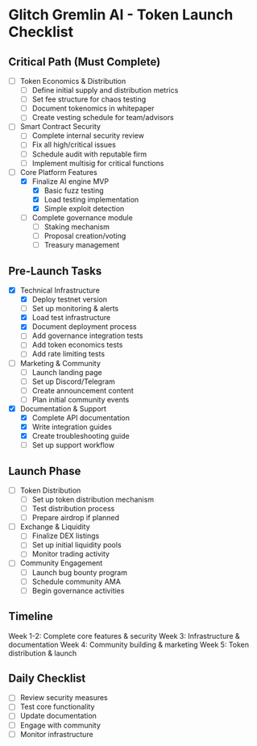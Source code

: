 # Glitch Gremlin AI - Token Launch Checklist

## Critical Path (Must Complete)
- [ ] Token Economics & Distribution
  - [ ] Define initial supply and distribution metrics
  - [ ] Set fee structure for chaos testing
  - [ ] Document tokenomics in whitepaper
  - [ ] Create vesting schedule for team/advisors

- [ ] Smart Contract Security
  - [ ] Complete internal security review
  - [ ] Fix all high/critical issues
  - [ ] Schedule audit with reputable firm
  - [ ] Implement multisig for critical functions

- [ ] Core Platform Features
  - [x] Finalize AI engine MVP
    - [x] Basic fuzz testing
    - [x] Load testing implementation
    - [x] Simple exploit detection
  - [ ] Complete governance module
    - [ ] Staking mechanism
    - [ ] Proposal creation/voting
    - [ ] Treasury management

## Pre-Launch Tasks
- [x] Technical Infrastructure
  - [x] Deploy testnet version
  - [ ] Set up monitoring & alerts
  - [x] Load test infrastructure
  - [x] Document deployment process
  - [ ] Add governance integration tests
  - [ ] Add token economics tests
  - [ ] Add rate limiting tests

- [ ] Marketing & Community
  - [ ] Launch landing page
  - [ ] Set up Discord/Telegram
  - [ ] Create announcement content
  - [ ] Plan initial community events

- [x] Documentation & Support
  - [x] Complete API documentation
  - [x] Write integration guides
  - [x] Create troubleshooting guide
  - [ ] Set up support workflow

## Launch Phase
- [ ] Token Distribution
  - [ ] Set up token distribution mechanism
  - [ ] Test distribution process
  - [ ] Prepare airdrop if planned

- [ ] Exchange & Liquidity
  - [ ] Finalize DEX listings
  - [ ] Set up initial liquidity pools
  - [ ] Monitor trading activity

- [ ] Community Engagement
  - [ ] Launch bug bounty program
  - [ ] Schedule community AMA
  - [ ] Begin governance activities

## Timeline
Week 1-2: Complete core features & security
Week 3: Infrastructure & documentation
Week 4: Community building & marketing
Week 5: Token distribution & launch

## Daily Checklist
- [ ] Review security measures
- [ ] Test core functionality
- [ ] Update documentation
- [ ] Engage with community
- [ ] Monitor infrastructure
